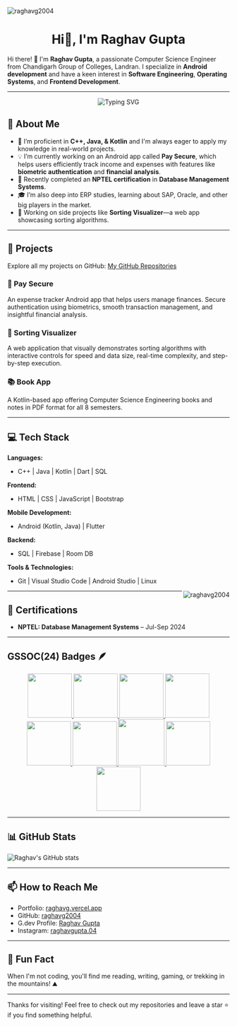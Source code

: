 <span align="left"> <img src="https://komarev.com/ghpvc/?username=raghavg2004&label=Profile%20views&color=0e75b6&style=flat" alt="raghavg2004"/></span>

<h1 align="center">Hi👋, I'm Raghav Gupta</h1>

Hi there! 👋 I'm **Raghav Gupta**, a passionate Computer Science Engineer from Chandigarh Group of Colleges, Landran. I specialize in **Android development** and have a keen interest in **Software Engineering**, **Operating Systems**, and **Frontend Development**. 

---

<p align="center">
  <img src="https://readme-typing-svg.demolab.com?font=Fira+Code&weight=500&size=28&pause=1000&color=36BCF7&center=true&vCenter=true&width=435&lines=Hi+there!+I'm+Raghav+Gupta;Android+Developer;Software+Engineer" alt="Typing SVG" />
</p>

## 🚀 About Me

- 🔧 I’m proficient in **C++, Java, & Kotlin** and I'm always eager to apply my knowledge in real-world projects.
- 💡 I’m currently working on an Android app called **Pay Secure**, which helps users efficiently track income and expenses with features like **biometric authentication** and **financial analysis**.
- 🌱 Recently completed an **NPTEL certification** in **Database Management Systems**.
- 🎓 I’m also deep into ERP studies, learning about SAP, Oracle, and other big players in the market.
- 🔭 Working on side projects like **Sorting Visualizer**—a web app showcasing sorting algorithms.
  
---

## 🔨 Projects

Explore all my projects on GitHub: [My GitHub Repositories](https://github.com/raghavg2004?tab=repositories)

### 📱 Pay Secure
An expense tracker Android app that helps users manage finances. Secure authentication using biometrics, smooth transaction management, and insightful financial analysis.

### 🧮 Sorting Visualizer
A web application that visually demonstrates sorting algorithms with interactive controls for speed and data size, real-time complexity, and step-by-step execution.

### 📚 Book App
A Kotlin-based app offering Computer Science Engineering books and notes in PDF format for all 8 semesters.

---

## 💻 Tech Stack

**Languages:**
- C++ | Java | Kotlin | Dart | SQL

**Frontend:**
- HTML | CSS | JavaScript | Bootstrap

**Mobile Development:**
- Android (Kotlin, Java) | Flutter

**Backend:**
- SQL | Firebase | Room DB

**Tools & Technologies:**
- Git | Visual Studio Code | Android Studio | Linux

<p><img align="right" src="https://github-readme-stats.vercel.app/api/top-langs?username=raghavg2004&show_icons=true&locale=en&layout=compact" alt="raghavg2004" /></p>

---

## 🏅 Certifications

- **NPTEL: Database Management Systems** – Jul-Sep 2024

---

## GSSOC(24) Badges 🪶
<div style='display:flex; align-items:center; gap: 10px;' align='center'><a href="https://gssoc.girlscript.tech/leaderboard">
<img src="https://raw.githubusercontent.com/GSSoC24/Postman-Challenge/main/docs/assets/Postman%20White.png" width="100px" height="100px" />
  <img src="https://raw.githubusercontent.com/GSSoC24/Postman-Challenge/main/docs/assets/1.png" width="100px" height="100px" />
  <img src="https://raw.githubusercontent.com/GSSoC24/Postman-Challenge/main/docs/assets/2.png" width="100px" height="100px" />
  <img src="https://raw.githubusercontent.com/GSSoC24/Postman-Challenge/main/docs/assets/3.png" width="100px" height="100px" />
  <img src="https://raw.githubusercontent.com/GSSoC24/Postman-Challenge/main/docs/assets/4.png" width="100px" height="100px" />
  <img src="https://raw.githubusercontent.com/GSSoC24/Postman-Challenge/main/docs/assets/5.png" width="100px" height="100px" />
  <img src="https://raw.githubusercontent.com/GSSoC24/Postman-Challenge/main/docs/assets/6.png" width="105px" height="105px" />
  <img src="https://raw.githubusercontent.com/GSSoC24/Postman-Challenge/main/docs/assets/7.png" width="100px" height="100px" />
  <img src="https://raw.githubusercontent.com/GSSoC24/Postman-Challenge/main/docs/assets/8.png" width="100px" height="100px" /></a>
</div>

---

## 📊 GitHub Stats

![Raghav's GitHub stats](https://github-readme-stats.vercel.app/api?username=raghavg2004&show_icons=true&theme=radical)

---

## 📫 How to Reach Me

- Portfolio: [raghavg.vercel.app](https://raghavg.vercel.app/)
- GitHub: [raghavg2004](https://github.com/raghavg2004?tab=repositories)
- G.dev Profile: [Raghav Gupta](https://g.dev/RaghavGupta)
- Instagram: [raghavgupta.04](https://www.instagram.com/raghavgupta.04)

---

## 🌟 Fun Fact

When I'm not coding, you'll find me reading, writing, gaming, or trekking in the mountains! ⛰️

---

Thanks for visiting! Feel free to check out my repositories and leave a star ⭐ if you find something helpful.
